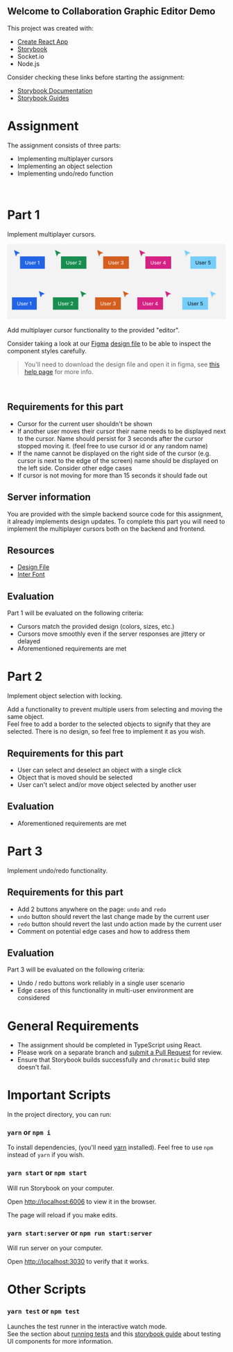 ## Welcome to Collaboration Graphic Editor Demo

This project was created with:

- [Create React App](https://github.com/facebook/create-react-app)
- [Storybook](https://storybook.js.org/)
- Socket.io
- Node.js

Consider checking these links before starting the assignment:

- [Storybook Documentation](https://storybook.js.org/docs/basics/introduction/)
- [Storybook Guides](https://www.learnstorybook.com/)

# Assignment

The assignment consists of three parts:

- Implementing multiplayer cursors
- Implementing an object selection
- Implementing undo/redo function

<br />

# Part 1

Implement multiplayer cursors.

<img width="704" alt="image" src="./.resources/cursors.png">

Add multiplayer cursor functionality to the provided "editor".

Consider taking a look at our [Figma](https://figma.com) [design file](.resources/AssignmentCursor.fig) to be able to inspect the component styles carefully.

> You'll need to download the design file and open it in figma, see [this help page](https://help.figma.com/hc/en-us/articles/360041003114-Import-files-into-Figma#Drag_and_Drop_Files) for more info.

<br />

## Requirements for this part

- Cursor for the current user shouldn't be shown
- If another user moves their cursor their name needs to be displayed next to the cursor. Name should persist for 3 seconds after the cursor stopped moving it. (feel free to use cursor id or any random name)
- If the name cannot be displayed on the right side of the cursor (e.g. cursor is next to the edge of the screen) name should be displayed on the left side. Consider other edge cases
- If cursor is not moving for more than 15 seconds it should fade out

## Server information

You are provided with the simple backend source code for this assignment, it already implements design updates. To complete this part you will need to implement the multiplayer cursors both on the backend and frontend.

## Resources

- [Design File](.resources/AssignmentCursor.fig)
- [Inter Font](https://fonts.google.com/specimen/Inter)
  <br/>

## Evaluation

Part 1 will be evaluated on the following criteria:

- Cursors match the provided design (colors, sizes, etc.)
- Cursors move smoothly even if the server responses are jittery or delayed
- Aforementioned requirements are met

# Part 2

Implement object selection with locking.

Add a functionality to prevent multiple users from selecting and moving the same object.  
Feel free to add a border to the selected objects to signify that they are selected. There is no design, so feel free to implement it as you wish.

## Requirements for this part

- User can select and deselect an object with a single click
- Object that is moved should be selected
- User can't select and/or move object selected by another user

## Evaluation

- Aforementioned requirements are met

# Part 3

Implement undo/redo functionality.

## Requirements for this part

- Add 2 buttons anywhere on the page: `undo` and `redo`
- `undo` button should revert the last change made by the current user
- `redo` button should revert the last undo action made by the current user
- Comment on potential edge cases and how to address them

## Evaluation

Part 3 will be evaluated on the following criteria:

- Undo / redo buttons work reliably in a single user scenario
- Edge cases of this functionality in multi-user environment are considered

# General Requirements

- The assignment should be completed in TypeScript using React.
- Please work on a separate branch and [submit a Pull Request](https://docs.github.com/en/pull-requests/collaborating-with-pull-requests/proposing-changes-to-your-work-with-pull-requests/creating-a-pull-request) for review.
- Ensure that Storybook builds successfully and `chromatic` build step doesn't fail.

# Important Scripts

In the project directory, you can run:

### `yarn` or `npm i`

To install dependencies, (you'll need [yarn](https://yarnpkg.com/) installed). Feel free to use `npm` instead of `yarn` if you wish.

### `yarn start` or `npm start`

Will run Storybook on your computer.

Open [http://localhost:6006](http://localhost:6006) to view it in the browser.

The page will reload if you make edits.

### `yarn start:server` or `npm run start:server`

Will run server on your computer.

Open [http://localhost:3030](http://localhost:3030) to verify that it works.

# Other Scripts

### `yarn test` or `npm test`

Launches the test runner in the interactive watch mode.<br />
See the section about [running tests](https://facebook.github.io/create-react-app/docs/running-tests) and this [storybook guide](https://www.learnstorybook.com/intro-to-storybook/react/en/test/) about testing UI components for more information.
